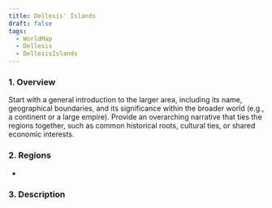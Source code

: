 ```yaml
---
title: Dellesis' Islands
draft: false
tags:
  - WorldMap
  - Dellesis
  - DellesisIslands
---
```

### 1. **Overview**

Start with a general introduction to the larger area, including its name, geographical boundaries, and its significance within the broader world (e.g., a continent or a large empire). Provide an overarching narrative that ties the regions together, such as common historical roots, cultural ties, or shared economic interests.

### 2. **Regions**

- 

### 3. **Description**



